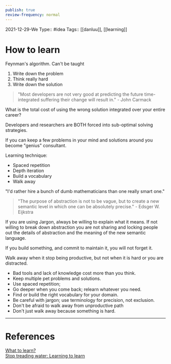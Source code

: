 ```yaml
---
publish: true
review-frequency: normal
---
```

2021-12-29-We
Type:: #idea
Tags:: [[danluu]], [[learning]]

# How to learn

Feynman's algorithm. Can't be taught

1.  Write down the problem
2.  Think really hard
3.  Write down the solution

> "Most developers are not very good at predicting the future time-integrated suffering their change will result in." - John Carmack

What is the total cost of using the wrong solution integrated over your entire career?

Developers and researchers are BOTH forced into sub-optimal solving strategies.

If you can keep a few problems in your mind and solutions around you become "genius" consultant.

Learning technique:

-   Spaced repetition
-   Depth iteration
-   Build a vocabulary
-   Walk away

"I'd rather hire a bunch of dumb mathematicians than one really smart one."

> "The purpose of abstraction is not to be vague, but to create a new semantic level in which one can be absolutely precise." - Edsger W. Eijkstra

If you are using Jargon, always be willing to explain what it means. If not willing to break down abstraction you are not sharing and locking people out the details of abstraction and the meaning of the new semantic language.

If you build something, and commit to maintain it, you will not forget it.

Walk away when it stop being productive, but not when it is hard or you are distracted.

-   Bad tools and lack of knowledge cost more than you think.
-   Keep multiple pet problems and solutions.
-   Use spaced repetition;
-   Go deeper when you come back; relearn whatever you need.
-   Find or build the right vocabulary for your domain.
-   Be careful with jargon; use terminology for precision, not exclusion.
-   Don't be afraid to walk away from unproductive path
-   Don't just walk away because something is hard.

---
# References
[What to learn?](https://danluu.com/learn-what/)  
[Stop treading water: Learning to learn](https://www.youtube.com/watch?v=Z8KcCU-p8QA)
